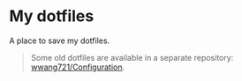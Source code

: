 # My dotfiles

A place to save my dotfiles.

>Some old dotfiles are available in a separate repository: [wwang721/Configuration](https://github.com/wwang721/Configuration).
